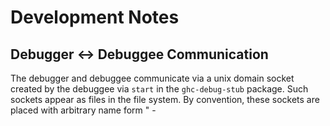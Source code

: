 # Development Notes

## Debugger <-> Debuggee Communication

The debugger and debuggee communicate via a unix domain socket created by the
debuggee via `start` in the `ghc-debug-stub` package. Such sockets appear as
files in the file system. By convention, these sockets are placed with arbitrary
name form "<PID> - <Title>" into the `$XDG_DATA_HOME/ghc-debug/debuggee`
directory. This directory is observed by the frontend to automatically discover
debuggees.The location of the socket can be overridden by setting the
`GHC_DEBUG_SOCKET` environment variable when running the debuggee. In summary
the socket location is:

* `$GHC_DEBUG_SOCKET` if `GHC_DEBUG_SOCKET` is defined. Else
* `$XDG_DATA_HOME/ghc-debug/debuggee/<PID>-<Title>` if `XDG_DATA_HOME` is defined. Else
* `/tmp/ghc-debug/debuggee/<PID> - <Title>`